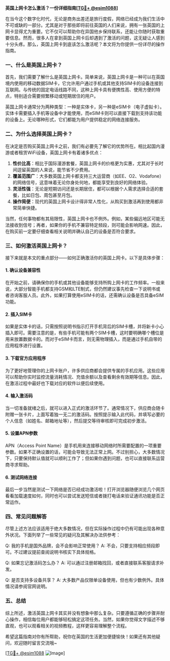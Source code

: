 **英国上网卡怎么激活？一份详细指南[[TG💪+ @esim1088](https://t.me/s/esim1088)]**

在当今这个数字化时代，无论是商务出差还是旅行度假，网络已经成为我们生活中不可或缺的一部分。尤其是对于那些即将前往英国的人们来说，拥有一张英国的上网卡显得尤为重要。它不仅可以帮助你在异国他乡保持联系，还能让你随时获取重要信息。然而，很多人在拿到英国上网卡后却遇到了激活的问题，这无疑让人感到十分头疼。那么，英国上网卡到底该怎么激活呢？本文将为你提供一份详尽的操作指南。

### 一、什么是英国上网卡？

首先，我们需要了解什么是英国上网卡。简单来说，英国上网卡是一种可以在英国境内使用的移动数据SIM卡，它允许用户通过手机或其他支持SIM卡的设备连接到互联网。与传统的固定电话线路不同，这种上网卡具有便携性高、使用方便的特点，特别适合需要频繁移动或短期居住的用户。

英国上网卡通常分为两种类型：一种是实体卡，另一种是eSIM卡（电子虚拟卡）。实体卡需要插入手机等设备中才能使用，而eSIM卡则可以直接下载到支持该功能的设备上。无论哪种形式，它们都能为用户提供稳定的网络连接服务。

### 二、为什么选择英国上网卡？

在决定是否购买英国上网卡之前，我们有必要先了解它的优势所在。相比起国内漫游或者租赁WiFi设备，英国上网卡有着诸多优点：

1. **性价比高**：相比于国际漫游套餐，英国上网卡的价格更为实惠，尤其对于长时间逗留英国的人来说，能节省不少费用。
2. **覆盖范围广**：大多数英国上网卡都支持三大运营商（如EE、O2、Vodafone）的网络信号，这意味着无论你身处何地，都能享受到良好的网络体验。
3. **灵活性强**：无论是短期访问还是长期居住，都可以根据个人需求选择合适的套餐，比如日包、周包甚至月包。
4. **操作简便**：现代的英国上网卡设计得非常人性化，从购买到激活再到使用都非常简单快捷。

当然，任何事物都有其局限性，英国上网卡也不例外。例如，某些偏远地区可能无法接收到信号；再者，如果你的手机不兼容特定频段，则可能会影响网速。因此，在购买前一定要仔细查看相关说明并确认自己的设备是否符合要求。

### 三、如何激活英国上网卡？

接下来就是本文的重点部分——如何正确激活你的英国上网卡。以下是具体步骤：

#### 1. 确认设备兼容性

在开始之前，请确保你的手机或其他设备能够支持所购上网卡的工作频率。一般来说，大部分智能手机都支持GSM和LTE制式，但仍然建议事先检查一下说明书或者咨询客服人员。此外，如果打算使用eSIM卡的话，还需确认设备是否具备eSIM功能。

#### 2. 插入SIM卡

如果是实体卡的话，只需按照说明书指示打开手机背后的SIM卡槽，并将新卡小心插入即可。需要注意的是，有些手机可能有两个SIM卡槽，这时要明确哪个槽位是用来放置数据卡的。而对于eSIM卡而言，则无需物理插入，而是通过手机自带的应用程序进行设置。

#### 3. 下载官方应用程序

为了更好地管理你的上网卡账户，许多供应商都会提供专属的手机应用。这些应用可以帮助你实时监控流量消耗情况、充值余额以及查看剩余有效期等信息。因此，在激活过程中最好也下载对应的软件以便后续使用。

#### 4. 输入激活码

当一切准备就绪之后，就可以进入正式的激活环节了。通常情况下，供应商会随卡附赠一张卡片，上面写着独一无二的激活码。按照提示输入此代码，并填写必要的个人信息（如姓名、邮箱地址等），然后提交等待审核即可完成初步激活。

#### 5. 设置APN参数

APN（Access Point Name）是手机用来连接移动网络时所需要配置的一项重要参数。如果不正确设置的话，可能会导致无法正常上网。不过别担心，大多数情况下，只要保持默认值就可以顺利工作了；但如果你遇到问题，也可以直接联系运营商寻求帮助。

#### 6. 测试网络连接

最后一步当然是测试一下网络是否已经成功激活啦！打开浏览器随便浏览几个网页看看加载速度如何，同时也可以尝试发送短信或者拨打电话来验证通讯功能是否正常运作。

### 四、常见问题解答

尽管上述方法应该适用于绝大多数情况，但在实际操作过程中仍有可能出现各种意外状况。下面列举了一些常见的疑问及其解决办法供参考：

Q: 我的手机是国外品牌，会不会影响正常使用？
A: 不会，只要支持相应频段即可。不过建议提前查阅说明书核实下具体规格。

Q: 如果忘记激活码怎么办？
A: 可以通过注册邮箱找回，或者直接联系客服请求补发。

Q: 是否支持多设备共享？
A: 大多数产品仅限单设备使用，但也有少数例外。具体情况请参阅官网说明。

### 五、总结

综上所述，激活英国上网卡其实并没有想象中那么复杂。只要遵循正确的步骤并耐心操作，相信每位用户都能够轻松搞定这项任务。当然，如果你觉得文字描述不够直观，也可以观看相关的视频教程，这样更容易理解整个流程。

希望这篇指南对你有所帮助，祝你在英国的生活更加便捷愉快！如果还有其他疑问，欢迎随时留言交流哦~

[[TG💪+ @esim1088](https://t.me/s/esim1088) ![Image](https://i.postimg.cc/4NQfJmqS/Snipaste-2025-05-13-00-14-12.png)]